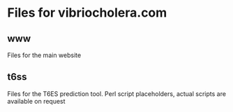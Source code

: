 # Files for vibriocholera.com

## www

Files for the main website

## t6ss

Files for the T6ES prediction tool. 
Perl script placeholders, actual scripts are available on request
